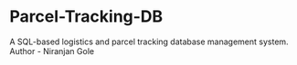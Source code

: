 # Parcel-Tracking-DB
A SQL-based logistics and parcel tracking database management system.
Author - Niranjan Gole

